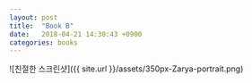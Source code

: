 ```yaml
---
layout: post
title:  "Book B"
date:   2018-04-21 14:30:43 +0900
categories: books
---
```

![친절한 스크린샷]({{ site.url }}/assets/350px-Zarya-portrait.png)